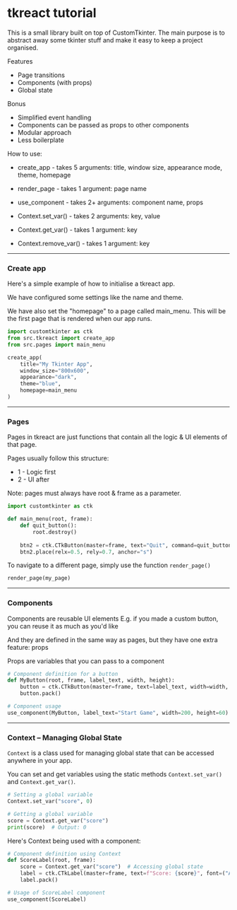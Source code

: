 # tkreact tutorial

This is a small library built on top of CustomTkinter. The main purpose is to abstract away some tkinter stuff and make it easy to keep a project organised. 

Features
* Page transitions
* Components (with props)
* Global state

Bonus
* Simplified event handling
* Components can be passed as props to other components
* Modular approach
* Less boilerplate

How to use:
* create_app - takes 5 arguments: title, window size, appearance mode, theme, homepage
* render_page - takes 1 argument: page name
* use_component - takes 2+ arguments: component name, props

* Context.set_var() - takes 2 arguments: key, value
* Context.get_var() - takes 1 argument: key
* Context.remove_var() - takes 1 argument: key

---

### Create app
Here's a simple example of how to initialise a tkreact app.

We have configured some settings like the name and theme.

We have also set the "homepage" to a page called main_menu.
This will be the first page that is rendered when our app runs.

```python
import customtkinter as ctk
from src.tkreact import create_app
from src.pages import main_menu

create_app(
    title="My Tkinter App",
    window_size="800x600",
    appearance="dark",
    theme="blue",
    homepage=main_menu
)
```

---

### Pages
Pages in tkreact are just functions that contain all the logic & UI elements of that page.

Pages usually follow this structure:
* 1 - Logic first
* 2 - UI after

Note: pages must always have root & frame as a parameter.
```python
import customtkinter as ctk

def main_menu(root, frame):
    def quit_button():
        root.destroy()
    
    btn2 = ctk.CTkButton(master=frame, text="Quit", command=quit_button)
    btn2.place(relx=0.5, rely=0.7, anchor="s")
``` 

To navigate to a different page, simply use the function `render_page()`
```python
render_page(my_page)
```

---

### Components
Components are reusable UI elements
E.g. if you made a custom button, you can reuse it as much as you'd like

And they are defined in the same way as pages, but 
they have one extra feature: props

Props are variables that you can pass to a component
```python
# Component definition for a button
def MyButton(root, frame, label_text, width, height):
    button = ctk.CTkButton(master=frame, text=label_text, width=width, height=height)
    button.pack()

# Component usage
use_component(MyButton, label_text="Start Game", width=200, height=60)
```

---

### Context – Managing Global State

`Context` is a class used for managing global state that can be accessed anywhere in your app.

You can set and get variables using the static methods `Context.set_var()` and `Context.get_var()`.

```python
# Setting a global variable
Context.set_var("score", 0)

# Getting a global variable
score = Context.get_var("score")
print(score)  # Output: 0
```

Here's Context being used with a component:
```python
# Component definition using Context
def ScoreLabel(root, frame):
    score = Context.get_var("score")  # Accessing global state
    label = ctk.CTkLabel(master=frame, text=f"Score: {score}", font=("Arial", 16))
    label.pack()

# Usage of ScoreLabel component
use_component(ScoreLabel)
```
